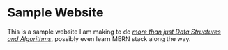 # Sample Website
This is a sample website I am making to do [*more than just Data Structures and Algorithms*](https://binarysearch.com/@/pussylover), possibly
even learn MERN stack along the way.
